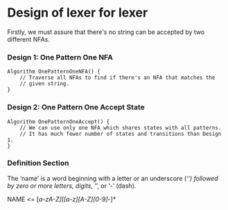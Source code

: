 
# Design of lexer for lexer

Firstly, we must assure that there's no string can be accepted by two different
NFAs.

### Design 1: One Pattern One NFA

```
Algorithm OnePatternOneNFA() {
    // Traverse all NFAs to find if there's an NFA that matches the
    // given string.
}
```

### Design 2: One Pattern One Accept State

```
Algorithm OnePatternOneAccept() {
    // We can use only one NFA which shares states with all patterns.
    // It has much fewer number of states and transitions than Design 1.
}
```

### Definition Section

The ‘name’ is a word beginning with a letter or an underscore (‘_’)
followed by zero or more letters, digits, ‘_’, or ‘-’ (dash).

NAME <= [_a-zA-Z][[a-z][A-Z][0-9]_-]*


